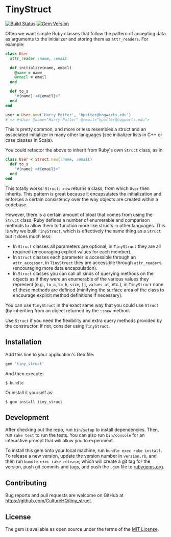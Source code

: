 # TinyStruct

[![Build Status](https://github.com/CultureHQ/tiny_struct/workflows/Main/badge.svg)](https://github.com/CultureHQ/tiny_struct/actions)
[![Gem Version](https://img.shields.io/gem/v/tiny_struct.svg)](https://github.com/CultureHQ/tiny_struct)

Often we want simple Ruby classes that follow the pattern of accepting data as arguments to the initializer and storing them as `attr_readers`. For example:

```ruby
class User
  attr_reader :name, :email

  def initialize(name, email)
    @name = name
    @email = email
  end

  def to_s
    "#{name} <#{email}>"
  end
end

user = User.new('Harry Potter', 'hpotter@hogwarts.edu')
# => #<User @name="Harry Potter" @email="hpotter@hogwarts.edu">
```

This is pretty common, and more or less resembles a struct and an associated initializer in many other languages (see initializer lists in C++ or case classes in Scala).

You could refactor the above to inherit from Ruby's own `Struct` class, as in:

```ruby
class User < Struct.new(:name, :email)
  def to_s
    "#{name} <#{email}>"
  end
end
```

This totally works! `Struct::new` returns a class, from which `User` then inherits. This pattern is great because it encapsulates the initialization and enforces a certain consistency over the way objects are created within a codebase.

However, there is a certain amount of bloat that comes from using the `Struct` class. Ruby defines a number of enumerable and comparison methods to allow them to function more like structs in other languages. This is why we built `TinyStruct`, which is effectively the same thing as a `Struct` but it does much less:

* In `Struct` classes all parameters are optional, in `TinyStruct` they are all required (encouraging explicit values for each member).
* In `Struct` classes each parameter is accessible through an `attr_accessor`, in `TinyStruct` they are accessible through `attr_reader`s (encouraging more data encapsulation).
* In `Struct` classes you can call all kinds of querying methods on the objects as if they were an enumerable of the various values they represent (e.g., `to_a`, `to_h`, `size`, `[]`, `values_at`, etc.), in `TinyStruct` none of these methods are defined (minifying the surface area of the class to encourage explicit method definitions if necessary).

You can use `TinyStruct` in the exact same way that you could use `Struct` (by inheriting from an object returned by the `::new` method.

Use `Struct` if you need the flexibility and extra query methods provided by the constructor. If not, consider using `TinyStruct`.

## Installation

Add this line to your application's Gemfile:

```ruby
gem 'tiny_struct'
```

And then execute:

    $ bundle

Or install it yourself as:

    $ gem install tiny_struct

## Development

After checking out the repo, run `bin/setup` to install dependencies. Then, run `rake test` to run the tests. You can also run `bin/console` for an interactive prompt that will allow you to experiment.

To install this gem onto your local machine, run `bundle exec rake install`. To release a new version, update the version number in `version.rb`, and then run `bundle exec rake release`, which will create a git tag for the version, push git commits and tags, and push the `.gem` file to [rubygems.org](https://rubygems.org).

## Contributing

Bug reports and pull requests are welcome on GitHub at https://github.com/CultureHQ/tiny_struct.

## License

The gem is available as open source under the terms of the [MIT License](https://opensource.org/licenses/MIT).
